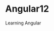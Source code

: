 # Angular12

Learning Angular

<!--
    ng new name : tạo angular
    ng g c Home : tạo component  ( angular generate component)
    ng g pipe name : tạo pipe
    ng g service Service/home : tạo service home
    ------------------------------------------------------------------------------
    ng build  || npm run build   : biên dịch mã nguồn
    "build": "ng build --base-href /angular12/ --deploy-url /angular12/ --configuration production",

    -------------------------------------------------------------------------------
    git clone...: tạo clone github
    git add .
    git branch name              : tạo nhánh name
    git checkout name            : chuyển đổi đến nhánh name
    *git checkout -b name         : tạo và chuyển đến nhánh name
    commit vscode
    *git push ->git push --set-upstream origin name : push lên nhánh name
    -------------------------------------------------------------------------------
    git commit -m "First commit" : Lưu trữ thay đổi của đầu tiên dữ án
    git push origin main         : push lên nhánh main
 -->

